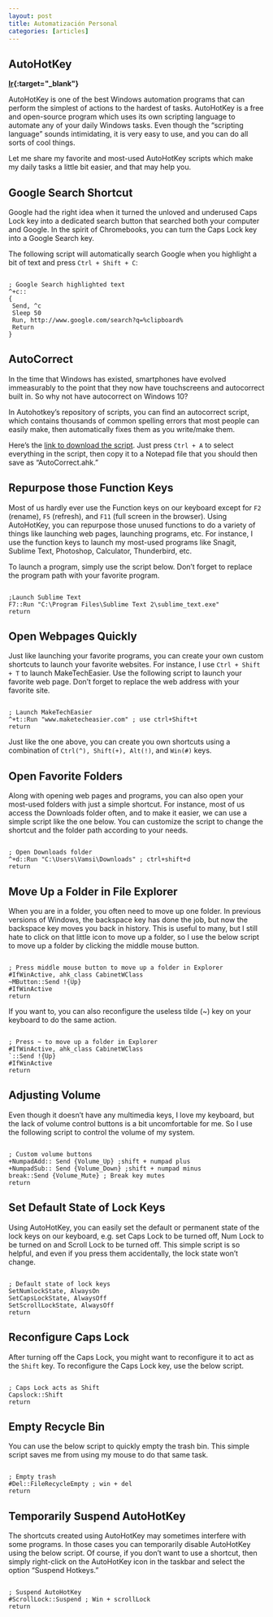 ```yaml
---
layout: post
title: Automatización Personal
categories: [articles]
---
```


## AutoHotKey
**[Ir](https://www.maketecheasier.com/favorite-autohotkey-scripts/){:target="_blank"}**

AutoHotKey is one of the best Windows automation programs that can perform the simplest of actions to the hardest of tasks. AutoHotKey is a free and open-source program which uses its own scripting language to automate any of your daily Windows tasks. Even though the “scripting language” sounds intimidating, it is very easy to use, and you can do all sorts of cool things.

Let me share my favorite and most-used AutoHotKey scripts which make my daily tasks a little bit easier, and that may help you.

<!--more-->

## Google Search Shortcut

Google had the right idea when it turned the unloved and underused Caps Lock key into a dedicated search button that searched both your computer and Google. In the spirit of Chromebooks, you can turn the Caps Lock key into a Google Search key.

The following script will automatically search Google when you highlight a bit of text and press ```Ctrl + Shift + C```:

```autohotkey

; Google Search highlighted text
^+c::
{
 Send, ^c
 Sleep 50
 Run, http://www.google.com/search?q=%clipboard%
 Return
}

```

## AutoCorrect

In the time that Windows has existed, smartphones have evolved immeasurably to the point that they now have touchscreens and autocorrect built in. So why not have autocorrect on Windows 10?

In Autohotkey’s repository of scripts, you can find an autocorrect script, which contains thousands of common spelling errors that most people can easily make, then automatically fixes them as you write/make them.

Here’s the [link to download the script](https://www.autohotkey.com/download/AutoCorrect.ahk). Just press ```Ctrl + A``` to select everything in the script, then copy it to a Notepad file that you should then save as “AutoCorrect.ahk.”

## Repurpose those Function Keys

Most of us hardly ever use the Function keys on our keyboard except for `F2` (rename), ```F5``` (refresh), and ```F11``` (full screen in the browser). Using AutoHotKey, you can repurpose those unused functions to do a variety of things like launching web pages, launching programs, etc. For instance, I use the function keys to launch my most-used programs like Snagit, Sublime Text, Photoshop, Calculator, Thunderbird, etc.

To launch a program, simply use the script below. Don’t forget to replace the program path with your favorite program.

```autohotkey

;Launch Sublime Text
F7::Run "C:\Program Files\Sublime Text 2\sublime_text.exe"
return

```

## Open Webpages Quickly

Just like launching your favorite programs, you can create your own custom shortcuts to launch your favorite websites. For instance, I use `Ctrl + Shift + T` to launch MakeTechEasier. Use the following script to launch your favorite web page. Don’t forget to replace the web address with your favorite site.

```autohotkey

; Launch MakeTechEasier
^+t::Run "www.maketecheasier.com" ; use ctrl+Shift+t
return

```

Just like the one above, you can create you own shortcuts using a combination of `Ctrl(^), Shift(+), Alt(!)`, and `Win(#)` keys.

## Open Favorite Folders

Along with opening web pages and programs, you can also open your most-used folders with just a simple shortcut. For instance, most of us access the Downloads folder often, and to make it easier, we can use a simple script like the one below. You can customize the script to change the shortcut and the folder path according to your needs.

```autohotkey

; Open Downloads folder
^+d::Run "C:\Users\Vamsi\Downloads" ; ctrl+shift+d
return

```

## Move Up a Folder in File Explorer

When you are in a folder, you often need to move up one folder. In previous versions of Windows, the backspace key has done the job, but now the backspace key moves you back in history. This is useful to many, but I still hate to click on that little icon to move up a folder, so I use the below script to move up a folder by clicking the middle mouse button.

```autohotkey

; Press middle mouse button to move up a folder in Explorer
#IfWinActive, ahk_class CabinetWClass
~MButton::Send !{Up} 
#IfWinActive
return

```

If you want to, you can also reconfigure the useless tilde (~) key on your keyboard to do the same action.


```autohotkey

; Press ~ to move up a folder in Explorer
#IfWinActive, ahk_class CabinetWClass
`::Send !{Up} 
#IfWinActive
return

```

## Adjusting Volume

Even though it doesn’t have any multimedia keys, I love my keyboard, but the lack of volume control buttons is a bit uncomfortable for me. So I use the following script to control the volume of my system.

```autohotkey

; Custom volume buttons
+NumpadAdd:: Send {Volume_Up} ;shift + numpad plus
+NumpadSub:: Send {Volume_Down} ;shift + numpad minus
break::Send {Volume_Mute} ; Break key mutes
return

```

## Set Default State of Lock Keys

Using AutoHotKey, you can easily set the default or permanent state of the lock keys on our keyboard, e.g. set Caps Lock to be turned off, Num Lock to be turned on and Scroll Lock to be turned off. This simple script is so helpful, and even if you press them accidentally, the lock state won’t change.

```autohotkey

; Default state of lock keys
SetNumlockState, AlwaysOn
SetCapsLockState, AlwaysOff
SetScrollLockState, AlwaysOff
return

```

## Reconfigure Caps Lock

After turning off the Caps Lock, you might want to reconfigure it to act as the `Shift` key. To reconfigure the Caps Lock key, use the below script.

```autohotkey

; Caps Lock acts as Shift
Capslock::Shift
return

```

## Empty Recycle Bin

You can use the below script to quickly empty the trash bin. This simple script saves me from using my mouse to do that same task.

```autohotkey

; Empty trash
#Del::FileRecycleEmpty ; win + del
return

```


## Temporarily Suspend AutoHotKey

The shortcuts created using AutoHotKey may sometimes interfere with some programs. In those cases you can temporarily disable AutoHotKey using the below script. Of course, if you don’t want to use a shortcut, then simply right-click on the AutoHotKey icon in the taskbar and select the option “Suspend Hotkeys.”

```autohotkey

; Suspend AutoHotKey
#ScrollLock::Suspend ; Win + scrollLock
return

```
